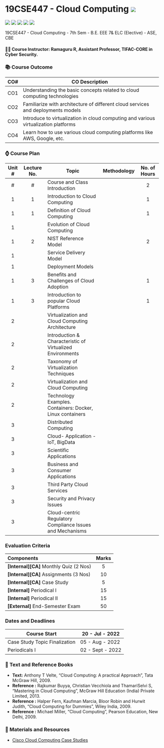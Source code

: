 # 19CSE447 - Cloud Computing ![](https://img.shields.io/badge/-Live-brightgreen)
![](https://img.shields.io/badge/Batch-19EEE-lightgreen) ![](https://img.shields.io/badge/Batch-19ELC-lightgreen) ![](https://img.shields.io/badge/UG-blue) ![](https://img.shields.io/badge/Subject-Cloud-blue) ![](https://img.shields.io/badge/Subject-Elective-purple)

19CSE447 - Cloud Computing - 7th Sem - B.E. EEE 7&amp; ELC (Elective) - ASE, CBE

#### :teacher: Course Instructor:  Ramaguru R, Assistant Professor, TIFAC-CORE in Cyber Security.

### :books: Course Outcome

| CO#  | CO Description |
|------|----------------|
| CO1 | Understanding the basic concepts related to cloud computing technologies |
| CO2 | Familiarize with architecture of different cloud services and deployments models |
| CO3 | Introduce to virtualization in cloud computing and various virtualization platforms |
| CO4 | Learn how to use various cloud computing platforms like AWS, Google, etc. |

### :watch: Course Plan 

| Unit # | Lecture No. | Topic | Methodology | No. of Hours |
|:------:|:-----------:|-------|-------------|:------------:|
| # | # | Course and Class Introduction |  | 2 |
| 1 | 1 | Introduction to Cloud Computing | | 1 |
| 1 | 1 | Definition of Cloud Computing | | 1 |
| 1 | | Evolution of Cloud Computing | | |
| 1 | 2 | NIST Reference Model | | 2 |
| 1 | | Service Delivery Model | | |
| 1 | | Deployment Models | | |
| 1 | 3 | Benefits and Challenges of Cloud Adoption | | 1 |
| 1 | 3 | Introduction to popular Cloud Platforms | | 1 |
| 2 | | Virtualization and Cloud Computing Architecture | | | 
| 2 | | Introduction & Characteristic of Virtualized Environments | | |
| 2 | | Taxonomy of Virtualization Techniques | | |
| 2 | | Virtualization and Cloud Computing | | |
| 2 | | Technology Examples. Containers: Docker, Linux containers | | |
| 3 | | Distributed Computing  | | |
| 3 | | Cloud- Application - IoT, BigData | | |
| 3 | | Scientific Applications | | | 
| 3 | | Business and Consumer Applications | | |
| 3 | | Third Party Cloud Services | | |
| 3 | | Security and Privacy Issues | | |
| 3 | | Cloud-centric Regulatory Compliance Issues and Mechanisms | | |

### Evaluation Criteria

| Components | Marks |
|:----------|:-----:|
| **[Internal][CA]** Monthly Quiz (2 Nos) | 5 |
| **[Internal][CA]** Assignments (3 Nos) | 10 |
| **[Internal][CA]** Case Study | 5 |
| **[Internal]** Periodical I | 15 |
| **[Internal]** Periodical II | 15 |
| **[External]** End-Semester Exam | 50 |

### Dates and Deadlines

| Course Start | 20 - Jul - 2022 |
|--------------|-----------------|
| Case Study Topic Finalization | 05 - Aug - 2022 |
| Periodicals I | 02 - Sept - 2022 |

### :green_book: Text and Reference Books
 - **Text:** Anthony T Velte, “Cloud Computing: A practical Approach”, Tata McGraw Hill, 2009.
 - **Reference :** Rajkumar Buyya, Christian Vecchiola and ThamariSelvi S, “Mastering in Cloud Computing”, McGraw Hill Education (India) Private Limited, 2013.
 - **Reference :** Halper Fern, Kaufman Marcia, Bloor Robin and Hurwit Judith, “Cloud Computing for Dummies”, Wiley India, 2009.
 - **Reference :** Michael Miller, “Cloud Computing”, Pearson Education, New Delhi, 2009.
 
### :notebook: Materials and Resources
 - [Cisco Cloud Computing Case Studies](https://www.cisco.com/c/en/us/solutions/cloud-computing/case-studies.html#~all-case-studies)
